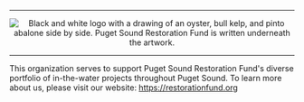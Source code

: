 ----------

<p align="center">
  <img src="https://github.com/user-attachments/assets/70450406-63f6-4f4e-92f0-a7bb773e6a5c" alt="Black and white logo with a drawing of an oyster, bull kelp, and pinto abalone side by side. Puget Sound Restoration Fund is written underneath the artwork."/>
</p>

----------

This organization serves to support Puget Sound Restoration Fund's diverse portfolio of in-the-water projects throughout Puget Sound. To learn more about us, please visit our website: https://restorationfund.org

